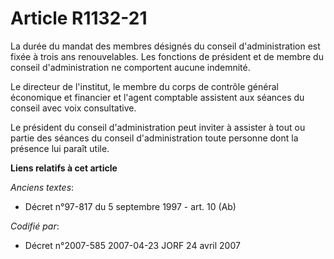 # Article R1132-21

La durée du mandat des membres désignés du conseil d'administration est fixée à trois ans renouvelables. Les fonctions de
président et de membre du conseil d'administration ne comportent aucune indemnité.

Le directeur de l'institut, le membre du corps de contrôle général économique et financier et l'agent comptable assistent aux
séances du conseil avec voix consultative.

Le président du conseil d'administration peut inviter à assister à tout ou partie des séances du conseil d'administration
toute personne dont la présence lui paraît utile.

**Liens relatifs à cet article**

_Anciens textes_:

  - Décret n°97-817 du 5 septembre 1997 - art. 10 (Ab)

_Codifié par_:

  - Décret n°2007-585 2007-04-23 JORF 24 avril 2007
